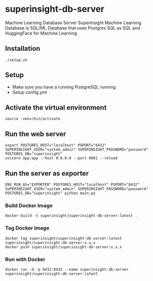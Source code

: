 # superinsight-db-server
Machine Learning Database Server
Superinsight Machine Learning Database is SQL/ML Database that uses Postgres SQL as SQL and HuggingFace for Machine Learning

## Installation
```
./setup.sh
```

## Setup
- Make sure you have a running PostgreSQL running
- Setup config.yml 

## Activate the virtual environment
```
source .venv/bin/activate
```

## Run the web server
```
export POSTGRES_HOST="localhost" PGPORT="8432" SUPERINSIGHT_USER="system_admin" SUPERINSIGHT_PASSWORD="password" POSTGRES_DB="superinsight"
uvicorn app:app --host 0.0.0.0 --port 8081 --reload
```

## Run the server as exporter
```
ENV_RUN_AS="EXPORTER" POSTGRES_HOST="localhost" PGPORT="8432" SUPERINSIGHT_USER="system_admin" SUPERINSIGHT_PASSWORD="password" POSTGRES_DB="superinsight" python main.py
```


### Build Docker Image
```
docker build -t superinsight/superinsight-db-server:latest .
```

### Tag Docker Image
```
docker tag superinsight/superinsight-db-server:latest superinsight/superinsight-db-server:x.x.x
docker push superinsight/superinsight-db-server:x.x.x
```

### Run with Docker
```
docker run -d -p 8432:8432 --name superinsight-db-server superinsight/superinsight-db-server:latest
```
